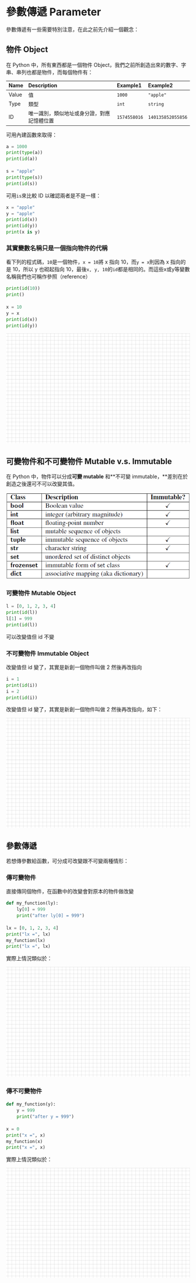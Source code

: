 # 參數傳遞 Parameter

參數傳遞有一些需要特別注意，在此之前先介紹一個觀念：

## 物件 Object

在 Python 中，所有東西都是一個物件 Object，我們之前所創造出來的數字、字串、串列也都是物件，而每個物件有：

| Name | Description | Example1 | Example2 |
| :--- | :--- | :--- | :--- |
| Value | 值 | `1000` | `"apple"` |
| Type | 類型 | `int` | `string` |
| ID | 唯一識別，類似地址或身分證，對應記憶體位置 | `1574558016` | `140135852055856` |

可用內建函數來取得：

```python
a = 1000
print(type(a))
print(id(a))

s = "apple"
print(type(s))
print(id(s))
```

可用`is`來比較 ID 以確認兩者是不是一樣：

```python
x = "apple"
y = "apple"
print(id(x))
print(id(y))
print(x is y)
```

### 其實變數名稱只是一個指向物件的代稱

看下列的程式碼，`10`是一個物件，`x = 10`將 x 指向 10，而`y = x`則因為 x 指向的是 10，所以 y 也砌起指向 10，最後`x, y, 10`的`id`都是相同的。而這些x或y等變數名稱我們也可稱作參照（reference）

```python
print(id(10))
print()

x = 10
y = x
print(id(x))
print(id(y))
```

![](../../.gitbook/assets/23.gif)

## 可變物件和不可變物件 Mutable v.s. Immutable

在 Python 中，物件可以分成**可變 mutable** 和**不可變 immutable，**差別在於創造之後還可不可以改變其值。

![](../../.gitbook/assets/image%20%2819%29.png)



### 可變物件 M**utable Object**

```python
l = [0, 1, 2, 3, 4]
print(id(l))
l[1] = 999
print(id(l))
```

可以改變值但 id 不變

### 不可變物件 Imm**utable Object**

改變值但 id 變了，其實是新創一個物件叫做 2 然後再改指向

```python
i = 1
print(id(i))
i = 2
print(id(i))
```

改變值但 id 變了，其實是新創一個物件叫做 2 然後再改指向，如下：

![](../../.gitbook/assets/2.gif)

## 參數傳遞

若想傳參數給函數，可分成可改變跟不可變兩種情形：

### 傳可變物件

直接傳同個物件，在函數中的改變會對原本的物件做改變

```python
def my_function(ly):
    ly[0] = 999
    print("after ly[0] = 999")
    
lx = [0, 1, 2, 3, 4]
print("lx =", lx)
my_function(lx)
print("lx =", lx)
```

實際上情況類似於：

![](../../.gitbook/assets/m.gif)

### 傳不可變物件

```python
def my_function(y):
    y = 999
    print("after y = 999")
    
x = 0
print("x =", x)
my_function(x)
print("x =", x)
```

實際上情況類似於：

![](../../.gitbook/assets/im.gif)

